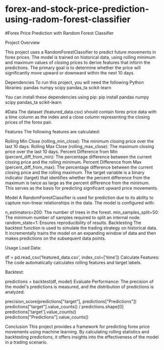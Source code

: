 # forex-and-stock-price-prediction-using-radom-forest-classifier
#Forex Price Prediction with Random Forest Classifier

Project Overview

This project uses a RandomForestClassifier to predict future movements in forex prices. The model is trained on historical data, using rolling minimum and maximum values of closing prices to derive features that inform the predictions. The primary goal is to determine whether the price will significantly move upward or downward within the next 10 days.

Dependencies
To run this project, you will need the following Python libraries:
pandas
numpy
scipy
pandas_ta
scikit-learn

You can install these dependencies using pip:
pip install pandas numpy scipy pandas_ta scikit-learn

#Data
The dataset (featured_data.csv) should contain forex price data with a time column as the index and a close column representing the closing prices of the forex pair.

Features
The following features are calculated:

Rolling Min Close (rolling_min_close): The minimum closing price over the last 10 days.
Rolling Max Close (rolling_max_close): The maximum closing price over the last 10 days.
Percent Difference from Min (percent_diff_from_min): The percentage difference between the current closing price and the rolling minimum.
Percent Difference from Max (percent_diff_from_max): The percentage difference between the current closing price and the rolling maximum.
The target variable is a binary indicator (target) that identifies whether the percent difference from the maximum is twice as large as the percent difference from the minimum. This serves as the basis for predicting significant upward price movements.

Model
A RandomForestClassifier is used for prediction due to its ability to capture non-linear relationships in the data. The model is configured with:

n_estimators=200: The number of trees in the forest.
min_samples_split=50: The minimum number of samples required to split an internal node.
random_state=1: Ensures reproducibility of results.
Backtesting
The backtest function is used to simulate the trading strategy on historical data. It incrementally trains the model on an expanding window of data and then makes predictions on the subsequent data points.

Usage
Load Data:

df = pd.read_csv('featured_data.csv', index_col=['time'])
Calculate Features:
The code automatically calculates rolling features and target labels.

Backtest:

predictions = backtest(df, model)
Evaluate Performance:
The precision of the model's predictions is measured, and the distribution of predictions is analyzed:

precision_score(predictions["target"], predictions["Predictions"])
predictions["target"].value_counts() / predictions.shape[0]
predictions['target'].value_counts()
predictions["Predictions"].value_counts()

Conclusion
This project provides a framework for predicting forex price movements using machine learning. By calculating rolling statistics and backtesting predictions, it offers insights into the effectiveness of the model in a trading scenario.
